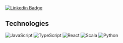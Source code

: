 ## 

[![Linkedin Badge](https://img.shields.io/badge/-yevhenshovhun-blue?style=flat-square&logo=Linkedin&logoColor=white&link=https://www.linkedin.com/in/yevhenshovhun/)](https://www.linkedin.com/in/yevhenshovhun/)


## Technologies

![JavaScript](https://img.shields.io/badge/-JavaScript-black?style=flat-square&logo=javascript)
![TypeScript](https://img.shields.io/badge/-TypeScript-9cf?style=flat-square&logo=typescript)
![React](https://img.shields.io/badge/-React-black?style=flat-square&logo=react)
![Scala](https://img.shields.io/badge/-Scala-red?style=flat-square&logo=scala)
![Python](https://img.shields.io/badge/-Python-yellow?style=flat-square&logo=Python)

<!--
## ⚡ More
![Raspberry Pi](https://img.shields.io/badge/-Raspberry%20Pi-C51A4A?style=flat-square&logo=Raspberry-Pi)
-->

<!-- 
## Github
![Github Stats](https://github-readme-stats.vercel.app/api?username=yshovhun&count_private=true&show_icons=true&include_all_commits=true&theme=dark)
![Top Langs](https://github-readme-stats.vercel.app/api/top-langs/?username=yshovhun&layout=compact&theme=dark)

![visitors](https://visitor-badge.glitch.me/badge?page_id=yshovhun&left_color=green&right_color=red) 
-->
